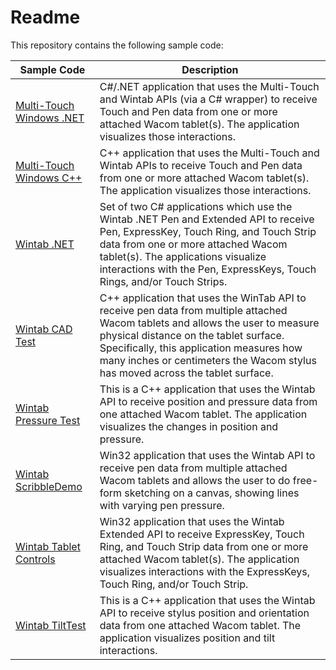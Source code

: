# Readme

This repository contains the following sample code:

|Sample Code				|Description			|
|---						|---					|
|[Multi-Touch Windows .NET](Multi-Touch%20Windows%20.NET/README.md)	|C#/.NET application that uses the Multi-Touch and Wintab APIs (via a C# wrapper) to receive Touch and Pen data from one or more attached Wacom tablet(s). The application visualizes those interactions.|
|[Multi-Touch Windows C++ ](Multi-Touch%20Windows%20C%2B%2B/README.md)	|C++ application that uses the Multi-Touch and Wintab APIs to receive Touch and Pen data from one or more attached Wacom tablet(s). The application visualizes those interactions.
|[Wintab .NET](Wintab%20.Net/README.md)				|Set of two C# applications which use the Wintab .NET Pen and Extended API to receive Pen, ExpressKey, Touch Ring, and Touch Strip data from one or more attached Wacom tablet(s). The applications visualize interactions with the Pen, ExpressKeys, Touch Rings, and/or Touch Strips.|
|[Wintab CAD Test](CAD%20Test/README.md) 					|C++ application that uses the WinTab API to receive pen data from multiple attached Wacom tablets and allows the user to measure physical distance on the tablet surface. Specifically, this application measures how many inches or centimeters the Wacom stylus has moved across the tablet surface.|
|[Wintab Pressure Test](https://github.com/Wacom-Developer/wacom-device-kit-windows/tree/master/Wintab%20Pressure%20Test)|This is a C++ application that uses the Wintab API to receive position and pressure data from one attached Wacom tablet. The application visualizes the changes in position and pressure.|
|[Wintab ScribbleDemo](Wintab%20ScribbleDemo/README.md)		|Win32 application that uses the Wintab API to receive pen data from multiple attached Wacom tablets and allows the user to do free-form sketching on a canvas, showing lines with varying pen pressure.|
|[Wintab Tablet Controls](Wintab%20Tablet%20Controls/README.md)		|Win32 application that uses the Wintab Extended API to receive ExpressKey, Touch Ring, and Touch Strip data from one or more attached Wacom tablet(s). The application visualizes interactions with the ExpressKeys, Touch Ring, and/or Touch Strip.|
|[Wintab TiltTest](https://github.com/Wacom-Developer/wacom-device-kit-windows/tree/master/Wintab%20TiltTest)|This is a C++ application that uses the Wintab API to receive stylus position and orientation data from one attached Wacom tablet. The application visualizes position and tilt interactions.|

